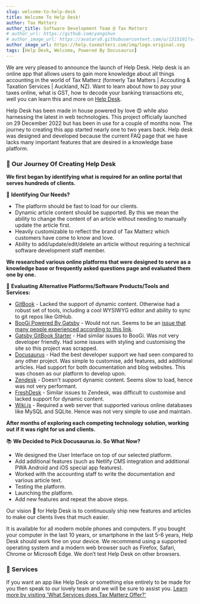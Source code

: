 ```yaml
---
slug: welcome-to-help-desk
title: Welcome To Help Desk!
author: Tax Matterz
author_title: Software Development Team @ Tax Matterz
# author_url: https://github.com/yangshun
# author_image_url: https://avatars0.githubusercontent.com/u/1315101?s=400&v=4
author_image_url: https://help.taxmatterz.com/img/logo.original.svg
tags: [Help Desk, Welcome, Powered By Docusaurus]
---
```


We are very pleased to announce the launch of Help Desk. Help desk is an online app that allows users to gain more knowledge about all things accounting in the world of Tax Matterz (formerly Tax Matters | Accouting & Taxation Services | Auckland, NZ). Want to learn about how to pay your taxes online, what is GST, how to decode your banking transactions etc,  well you can learn this and more on [Help Desk](https://help.taxmatterz.com).

Help Desk has been made in house powered by love 😍 while also harnessing the latest in web technologies. This project officially launched on 29 December 2022 but has been in use for a couple of months now. The journey to creating this app started nearly one to two years back. Help desk was designed and developed because the current FAQ page that we have lacks many important features that are desired in a knowledge base platform. 

### <span className="emoji">📕</span> Our Journey Of Creating Help Desk

**We first began by identifying what is required for an online portal that serves hundreds of clients.**

🤔 **Identifying Our Needs?**
* The platform should be fast to load for our clients.  
* Dynamic article content should be supported. By this we mean the ability to change the content of an article without needing to manually update the article first. 
* Heavily customizable to reflect the brand of Tax Matterz which customers have come to know and love. 
* Ability to add/update/edit/delete an article without requiring a technical software development staff member.  

**We researched various online platforms that were designed to serve as a knowledge base or frequently asked questions page and evaluated them one by one.** 

🚁 **Evaluating Alternative Platforms/Software Products/Tools and Services:**
* [GitBook](https://www.gitbook.com/) - Lacked the support of dynamic content. Otherwise had a robust set of tools, including a cool WYSIWYG editor and ability to sync to git repos like GitHub. 
* [BooGi Powered By Gatsby](https://boogi.netlify.app/) - Would not run. Seems to be an [issue that many people experienced according to this link](https://github.com/filipowm/boogi-cli/issues/21).
* [Gatsby GitBook Starter](https://github.com/hasura/gatsby-gitbook-starter) - Had similar issues to BooGi. Was not very developer friendly. Had some issues with styling and customising the site so this project was scrapped. 
* [Docusaurus](https://docusaurus.io) - Had the best developer support we had seen compared to any other project. Was simple to customise, add features, add additional articles. Had support for both documentation and blog websites. This was chosen as our platform to develop upon. 
* [Zendesk](https://zendesk.com) - Doesn't support dynamic content. Seems slow to load, hence was not very performant.
* [FreshDesk](https://freshdesk.com) - Similar issues to Zendesk, was difficult to customise and lacked support for dynamic content. 
* [Wiki.js](https://js.wiki/) - Required a web server that supported various online databases like MySQL and SQLite. Hence was not very simple to use and maintain.

**After months of exploring each competing technology solution, working out if it was right for us and clients.**

📚 **We Decided to Pick Docusaurus.io. So What Now?**

* We designed the User Interface on top of our selected platform.
* Add additional features (such as Netlify CMS integration and additional PWA Android and iOS special app features).
* Worked with the accounting staff to write the documentation and various article text.
* Testing the platform.
* Launching the platform. 
* Add new features and repeat the above steps. 

Our vision 👀 for Help Desk is to continuously ship new features and articles to make our clients lives that much easier.

It is available for all modern mobile phones and computers. If you bought your computer in the last 10 years, or smartphone in the last 5-6 years, Help Desk should work fine on your device. We recommend using a supported operating system and a modern web browser such as Firefox, Safari, Chrome or Microsoft Edge. We don’t test Help Desk on other browsers.

### <span className="emoji">📣</span> Services  

If you want an app like Help Desk or something else entirely to be made for you then speak to our lovely team and we will be sure to assist you. [Learn more by visiting 'What Services does Tax Matterz Offer?'](/learn-more-about-the-services-we-offer-one)